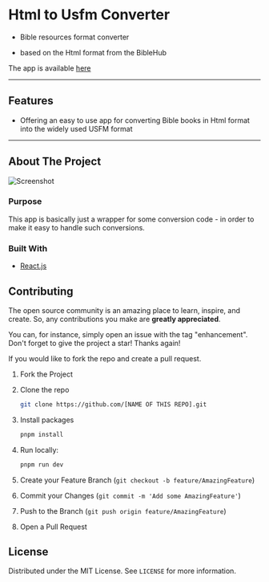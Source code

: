 # Html to Usfm Converter

- Bible resources format converter

- based on the Html format from the BibleHub

The app is available [here](https://html2usfm.netlify.app/)

---

## Features

- Offering an easy to use app for converting Bible books in Html format into the widely used USFM format

---

<!-- ABOUT THE PROJECT -->
## About The Project

![Screenshot](./images/screenshot.png)

### Purpose

This app is basically just a wrapper for some conversion code - in order to make it easy to handle such conversions.

### Built With

- [React.js](https://reactjs.org/)

<!-- CONTRIBUTING -->
## Contributing

The open source community is an amazing place to learn, inspire, and create. So, any contributions you make are **greatly appreciated**.

You can, for instance, simply open an issue with the tag "enhancement".
Don't forget to give the project a star! Thanks again!

If you would like to fork the repo and create a pull request.

1. Fork the Project
2. Clone the repo

   ```sh
   git clone https://github.com/[NAME OF THIS REPO].git
   ```

3. Install packages

   ```sh
   pnpm install
   ```

4. Run locally:

   ```sh
   pnpm run dev
   ```

5. Create your Feature Branch (`git checkout -b feature/AmazingFeature`)
6. Commit your Changes (`git commit -m 'Add some AmazingFeature'`)
7. Push to the Branch (`git push origin feature/AmazingFeature`)
8. Open a Pull Request

<!-- LICENSE -->
## License

Distributed under the MIT License. See `LICENSE` for more information.
